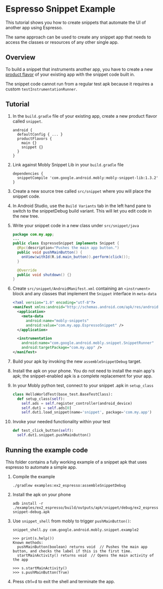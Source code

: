# Espresso Snippet Example

This tutorial shows you how to create snippets that automate the UI of another
app using Espresso.

The same approach can be used to create any snippet app that needs to access
the classes or resources of any other single app.

## Overview

To build a snippet that instruments another app, you have to create a new
[product flavor](https://developer.android.com/studio/build/build-variants.html#product-flavors)
of your existing app with the snippet code built in.

The snippet code cannot run from a regular test apk because it requires a custom
`testInstrumentationRunner`.

## Tutorial

1.  In the `build.gradle` file of your existing app, create a new product flavor called `snippet`.

    ```
    android {
      defaultConfig { ... }
      productFlavors {
        main {}
        snippet {}
      }
    }
    ```

1.  Link against Mobly Snippet Lib in your `build.gradle` file

    ```
    dependencies {
      snippetCompile 'com.google.android.mobly:mobly-snippet-lib:1.3.2'
    }
    ```

1.  Create a new source tree called `src/snippet` where you will place the
    snippet code.

1.  In Android Studio, use the `Build Variants` tab in the left hand pane to
    switch to the snippetDebug build variant. This will let you edit code in the
    new tree.

1.  Write your snippet code in a new class under `src/snippet/java`

    ```java
    package com.my.app;
    ...
    public class EspressoSnippet implements Snippet {
      @Rpc(description="Pushes the main app button.")
      public void pushMainButton() {
        onView(withId(R.id.main_button)).perform(click());
      }

      @Override
      public void shutdown() {}
    }
    ```

1.  Create `src/snippet/AndroidManifest.xml` containing an `<instrument>` block
    and any classes that implement the `Snippet` interface in `meta-data`

    ```xml
    <?xml version="1.0" encoding="utf-8"?>
    <manifest xmlns:android="http://schemas.android.com/apk/res/android">
      <application>
        <meta-data
          android:name="mobly-snippets"
          android:value="com.my.app.EspressoSnippet" />
      </application>

      <instrumentation
        android:name="com.google.android.mobly.snippet.SnippetRunner"
        android:targetPackage="com.my.app" />
    </manifest>
    ```

1.  Build your apk by invoking the new `assembleSnippetDebug` target.

1.  Install the apk on your phone. You do not need to install the main app's
    apk; the snippet-enabled apk is a complete replacement for your app.

1.  In your Mobly python test, connect to your snippet .apk in `setup_class`

    ```python
    class HelloWorldTest(base_test.BaseTestClass):
      def setup_class(self):
        self.ads = self.register_controller(android_device)
        self.dut1 = self.ads[0]
        self.dut1.load_snippet(name='snippet', package='com.my.app')
    ```

6.  Invoke your needed functionality within your test

    ```python
    def test_click_button(self):
      self.dut1.snippet.pushMainButton()
    ```

## Running the example code

This folder contains a fully working example of a snippet apk that uses espresso
to automate a simple app.

1.  Compile the example

        ./gradlew examples:ex2_espresso:assembleSnippetDebug

1.  Install the apk on your phone

        adb install -r ./examples/ex2_espresso/build/outputs/apk/snippet/debug/ex2_espresso-snippet-debug.apk

1.  Use `snippet_shell` from mobly to trigger `pushMainButton()`:

        snippet_shell.py com.google.android.mobly.snippet.example2

        >>> print(s.help())
        Known methods:
          pushMainButton(boolean) returns void  // Pushes the main app button, and checks the label if this is the first time.
          startMainActivity() returns void  // Opens the main activity of the app

        >>> s.startMainActivity()
        >>> s.pushMainButton(True)

1. Press ctrl+d to exit the shell and terminate the app.
